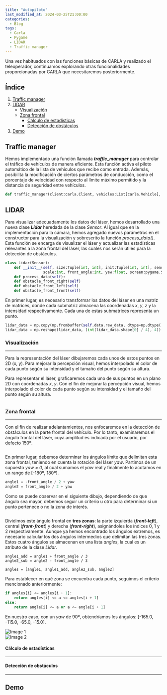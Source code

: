 ```yaml
---
title: "Autopiloto"
last_modified_at: 2024-03-25T21:00:00
categories:
  - Blog
tags:
  - Carla
  - Pygame
  - LIDAR
  - Traffic manager
---
```


Una vez habituados con las funciones básicas de CARLA y realizado el teleoperador, continuamos explorando otras funcionalidades proporcionadas por CARLA que necesitaremos posteriormente.

## Índice
1. [Traffic manager](#traffic-manager)
2. [LIDAR](#lidar)
   - [Visualización](#visualización)
   - [Zona frontal](#zona-frontal)
     - [Cálculo de estadísticas](#cálculo-de-estadísticas)
     - [Detección de obstáculos](#detección-de-obstáculos)
3. [Demo](#demo)

## Traffic manager

Hemos implementado una función llamada ***traffic_manager*** para controlar el tráfico de vehículos de manera eficiente. Esta función activa el piloto automático de la lista de vehículos que recibe como entrada. Además, posibilita la modificación de ciertos parámetros de conducción, como el porcentaje de velocidad con respecto al límite máximo permitido y la distancia de seguridad entre vehículos.
```python
def traffic_manager(client:carla.Client, vehicles:List[carla.Vehicle], port:int=5000, dist:float=3.0, speed_lower:float=10.0):
```

## LIDAR

Para visualizar adecuadamente los datos del láser, hemos desarrollado una nueva clase ***Lidar*** heredada de la clase *Sensor*. Al igual que en la implementación para la cámara, hemos agregado nuevos parámetros en el constructor para la visualización y sobrescrito la función *process_data()*. Esta función se encarga de visualizar el láser y actualizar las estadísticas relevantes a la zona frontal del láser, las cuales nos serán útiles para la detección de obstáculos.

```python
class Lidar(Sensor): 
    def __init__(self, size:Tuple[int, int], init:Tuple[int, int], sensor:carla.Sensor,
                 scale:int, front_angle:int, yaw:float, screen:pygame.Surface)
    def process_data(self):
    def obstacle_front_right(self)
    def obstacle_front_left(self)
    def obstacle_front_front(self)
```

En primer lugar, es necesario transformar los datos del láser en una matriz de matrices, donde cada submatriz almacena las coordenadas *x*, *y*, *z* y la intensidad respectivamente. Cada una de estas submatrices representa un punto.
```python
lidar_data = np.copy(np.frombuffer(self.data.raw_data, dtype=np.dtype('f4')))
lidar_data = np.reshape(lidar_data, (int(lidar_data.shape[0] / 4), 4))
```

### Visualización
---

Para la representación del láser dibujaremos cada unos de estos puntos en 2D (x, y). Para mejorar la percepción visual, hemos interpolado el color de cada punto según su intensidad y el tamaño del punto según su altura.

Para representar el láser, graficaremos cada uno de sus puntos en un plano 2D con coordenadas *x*, *y*. Con el fin de mejorar la percepción visual, hemos interpolado el color de cada punto según su intensidad y el tamaño del punto según su altura.
<figure class="align-center" style="max-width: 100%">
  <img src="{{ site.url }}{{ site.baseurl }}/images/autopilot/interpolate.png" alt="">
</figure>

### Zona frontal
---

Con el fin de realizar adelantamientos, nos enfocaremos en la detección de obstáculos en la parte frontal del vehículo. Por lo tanto, examinaremos el ángulo frontal del láser, cuya amplitud es indicada por el usuario, por defecto 150º.
<figure class="align-center" style="max-width: 100%">
  <img src="{{ site.url }}{{ site.baseurl }}/images/autopilot/front_angle.png" alt="">
</figure>

En primer lugar, debemos determinar los ángulos límite que delimitan esta zona frontal, teniendo en cuenta la rotación del láser *yaw*. Partimos de un supuesto *yaw = 0*, al cual sumamos el *yaw* real y finalmente lo acotamos en un rango de [-180º, 180º].
```python
angle1 = -front_angle / 2 + yaw
angle2 = front_angle / 2 + yaw
```

Como se puede observar en el siguiente dibujo, dependiendo de que ángulo sea mayor, debemos seguir un criterio u otro para determinar si un punto pertenece o no la zona de interés. 
<figure class="align-center" style="max-width: 100%">
  <img src="{{ site.url }}{{ site.baseurl }}/images/autopilot/draw_angles.jpg" alt="">
</figure>

Dividimos este ángulo frontal en **tres zonas**: la parte izquierda (***front-left***), central (***front-front***) y derecha (***front-right***), asignándoles los índices 0, 1 y 2 respectivamente. Aunque ya hemos encontrado los ángulos extremos, es necesario calcular los dos ángulos intermedios que delimitan las tres zonas. Estos cuatro ángulos se almacenan en una lista *angles*, la cual es un atributo de la clase *Lidar*. 
```
angle1_add = angle1 + front_angle / 3
angle2_sub = angle2 - front_angle / 3

angles = [angle1, angle1_add, angle2_sub, angle2]
```
Para establecer en qué zona se encuentra cada punto, seguimos el criterio mencionado anteriormente:
```python
if angles[i] <= angles[i + 1]:
    return angles[i] <= a <= angles[i + 1]
else:
    return angle[i] <= a or a <= angle[i + 1]
```

En nuestro caso, con un *yaw* de 90º, obtendríamos los ángulos: [-165.0, -115.0, -65.0, -15.0].
<div class="image-container">
  <div class="image-wrapper">
    <img src="{{ site.url }}{{ site.baseurl }}/images/autopilot/three_zones_color.png" alt="Image 1">
  </div>
  <div class="image-wrapper">
    <img src="{{ site.url }}{{ site.baseurl }}/images/autopilot/three_zones.png" alt="Image 2">
  </div>
</div>

#### Cálculo de estadísticas
---

#### Detección de obstáculos
---

## Demo
